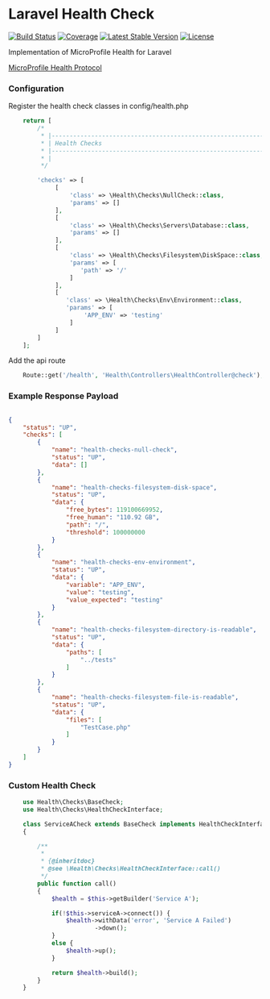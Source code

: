 # Laravel Health Check


[![Build Status](https://travis-ci.org/svilborg/laravel-health.svg?branch=master)](https://travis-ci.org/svilborg/laravel-health)
[![Coverage](https://codecov.io/gh/svilborg/laravel-health/branch/master/graph/badge.svg)](https://codecov.io/gh/svilborg/laravel-health)
[![Latest Stable Version](https://img.shields.io/packagist/v/svilborg/laravel-health.svg)](https://packagist.org/packages/svilborg/laravel-health)
[![License](https://img.shields.io/packagist/l/svilborg/laravel-health.svg)](https://github.com/svilborg/laravel-health/blob/master/LICENSE)

Implementation of MicroProfile Health for Laravel

[MicroProfile Health Protocol](https://github.com/eclipse/microprofile-health/blob/master/spec/src/main/asciidoc/protocol-wireformat.adoc "Protocol")

### Configuration

Register the health check classes in config/health.php

```php
    return [
        /*
         * |--------------------------------------------------------------------------
         * | Health Checks
         * |--------------------------------------------------------------------------
         * |
         */

        'checks' => [
             [
                 'class' => \Health\Checks\NullCheck::class,
                 'params' => []
             ],
             [
                 'class' => \Health\Checks\Servers\Database::class,
                 'params' => []
             ],
             [
                 'class' => \Health\Checks\Filesystem\DiskSpace::class,
                 'params' => [
                    'path' => '/'
                 ]
             ],
             [
                'class' => \Health\Checks\Env\Environment::class,
                'params' => [
                     'APP_ENV' => 'testing'
                 ]
             ]
        ]
    ];
```

Add the api route

```php
    Route::get('/health', 'Health\Controllers\HealthController@check');
```

### Example Response Payload

```json

{
    "status": "UP",
    "checks": [
        {
            "name": "health-checks-null-check",
            "status": "UP",
            "data": []
        },
        {
            "name": "health-checks-filesystem-disk-space",
            "status": "UP",
            "data": {
                "free_bytes": 119100669952,
                "free_human": "110.92 GB",
                "path": "/",
                "threshold": 100000000
            }
        },
        {
            "name": "health-checks-env-environment",
            "status": "UP",
            "data": {
                "variable": "APP_ENV",
                "value": "testing",
                "value_expected": "testing"
            }
        },
        {
            "name": "health-checks-filesystem-directory-is-readable",
            "status": "UP",
            "data": {
                "paths": [
                    "../tests"
                ]
            }
        },
        {
            "name": "health-checks-filesystem-file-is-readable",
            "status": "UP",
            "data": {
                "files": [
                    "TestCase.php"
                ]
            }
        }
    ]
}

```

### Custom Health Check

```php
    use Health\Checks\BaseCheck;
    use Health\Checks\HealthCheckInterface;

    class ServiceACheck extends BaseCheck implements HealthCheckInterface
    {

        /**
         *
         * {@inheritdoc}
         * @see \Health\Checks\HealthCheckInterface::call()
         */
        public function call()
        {
            $health = $this->getBuilder('Service A');

            if(!$this->serviceA->connect()) {
                $health->withData('error', 'Service A Failed')
                        ->down();
            }
            else {
                $health->up();
            }

            return $health->build();
        }
    }
```